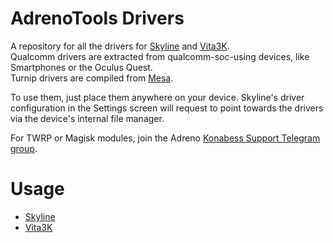 # AdrenoTools Drivers
A repository for all the drivers for <a href="https://github.com/skyline-emu/skyline">Skyline</a> and <a href="https://github.com/Vita3K/Vita3K-Android">Vita3K</a>. 
<br>Qualcomm drivers are extracted from qualcomm-soc-using devices, like Smartphones or the Oculus Quest.
<br>Turnip drivers are compiled from <a href="https://docs.mesa3d.org/index.html">Mesa</a>.

To use them, just place them anywhere on your device. Skyline's driver configuration in the Settings screen will request to point towards the drivers via 
the device's internal file manager.

For TWRP or Magisk modules, join the Adreno <a href="https://t.me/adreno_konabess">Konabess Support Telegram group</a>.

# Usage

- [Skyline](docs/skyline.md)
- [Vita3K](docs/vita3k.md)
